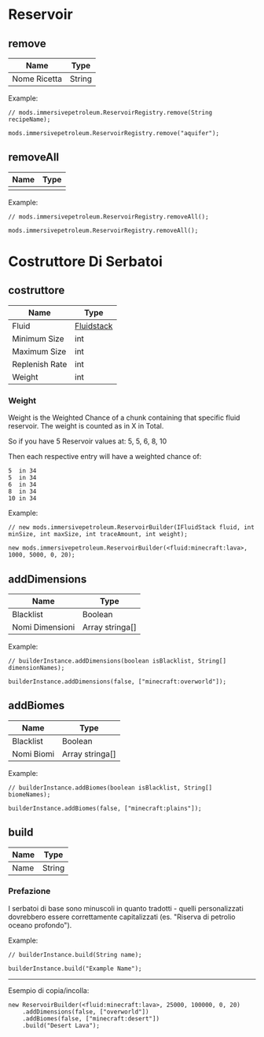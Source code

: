 # Reservoir

## remove

| Name         | Type   |
| ------------ | ------ |
| Nome Ricetta | String |

Example:
```ZenScript
// mods.immersivepetroleum.ReservoirRegistry.remove(String recipeName);

mods.immersivepetroleum.ReservoirRegistry.remove("aquifer");
```

## removeAll

| Name | Type |
| ---- | ---- |
|      |      |

Example:
```ZenScript
// mods.immersivepetroleum.ReservoirRegistry.removeAll();

mods.immersivepetroleum.ReservoirRegistry.removeAll();
```

# Costruttore Di Serbatoi

## costruttore

| Name           | Type                                        |
| -------------- | ------------------------------------------- |
| Fluid          | [Fluidstack](/Vanilla/Liquids/IFluidStack/) |
| Minimum Size   | int                                         |
| Maximum Size   | int                                         |
| Replenish Rate | int                                         |
| Weight         | int                                         |

### Weight

Weight is the Weighted Chance of a chunk containing that specific fluid reservoir. The weight is counted as in X in Total.

So if you have 5 Reservoir values at: 5, 5, 6, 8, 10

Then each respective entry will have a weighted chance of:
```
5  in 34
5  in 34
6  in 34
8  in 34
10 in 34
```

Example:
```zenscript
// new mods.immersivepetroleum.ReservoirBuilder(IFluidStack fluid, int minSize, int maxSize, int traceAmount, int weight);

new mods.immersivepetroleum.ReservoirBuilder(<fluid:minecraft:lava>, 1000, 5000, 0, 20);
```

## addDimensions

| Name            | Type            |
| --------------- | --------------- |
| Blacklist       | Boolean         |
| Nomi Dimensioni | Array stringa[] |

Example:
```zenscript
// builderInstance.addDimensions(boolean isBlacklist, String[] dimensionNames);

builderInstance.addDimensions(false, ["minecraft:overworld"]);
```

## addBiomes

| Name       | Type            |
| ---------- | --------------- |
| Blacklist  | Boolean         |
| Nomi Biomi | Array stringa[] |

Example:
```zenscript
// builderInstance.addBiomes(boolean isBlacklist, String[] biomeNames);

builderInstance.addBiomes(false, ["minecraft:plains"]);
```

## build

| Name | Type   |
| ---- | ------ |
| Name | String |

### Prefazione
I serbatoi di base sono minuscoli in quanto tradotti - quelli personalizzati dovrebbero essere correttamente capitalizzati (es. "Riserva di petrolio oceano profondo").

Example:
```zenscript
// builderInstance.build(String name);

builderInstance.build("Example Name");
```

---

Esempio di copia/incolla:
```ZenScript
new ReservoirBuilder(<fluid:minecraft:lava>, 25000, 100000, 0, 20)
    .addDimensions(false, ["overworld"])
    .addBiomes(false, ["minecraft:desert"])
    .build("Desert Lava");
```
